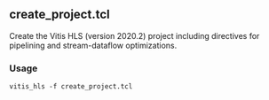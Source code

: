 ## create_project.tcl

Create the Vitis HLS (version 2020.2) project including directives for pipelining and stream-dataflow optimizations.

### Usage

```
vitis_hls -f create_project.tcl
```
